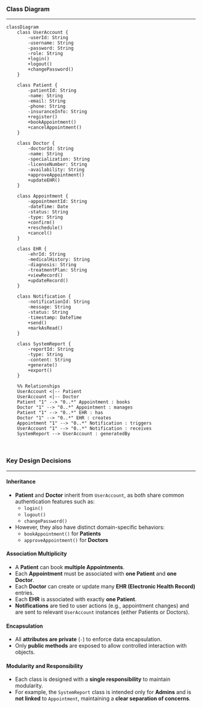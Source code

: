 ### Class Diagram
---

```mermaid
classDiagram
    class UserAccount {
        -userId: String
        -username: String
        -password: String
        -role: String
        +login()
        +logout()
        +changePassword()
    }

    class Patient {
        -patientId: String
        -name: String
        -email: String
        -phone: String
        -insuranceInfo: String
        +register()
        +bookAppointment()
        +cancelAppointment()
    }

    class Doctor {
        -doctorId: String
        -name: String
        -specialization: String
        -licenseNumber: String
        -availability: String
        +approveAppointment()
        +updateEHR()
    }

    class Appointment {
        -appointmentId: String
        -dateTime: Date
        -status: String
        -type: String
        +confirm()
        +reschedule()
        +cancel()
    }

    class EHR {
        -ehrId: String
        -medicalHistory: String
        -diagnosis: String
        -treatmentPlan: String
        +viewRecord()
        +updateRecord()
    }

    class Notification {
        -notificationId: String
        -message: String
        -status: String
        -timestamp: DateTime
        +send()
        +markAsRead()
    }

    class SystemReport {
        -reportId: String
        -type: String
        -content: String
        +generate()
        +export()
    }

    %% Relationships
    UserAccount <|-- Patient
    UserAccount <|-- Doctor
    Patient "1" --> "0..*" Appointment : books
    Doctor "1" --> "0..*" Appointment : manages
    Patient "1" --> "0..*" EHR : has
    Doctor "1" --> "0..*" EHR : creates
    Appointment "1" --> "0..*" Notification : triggers
    UserAccount "1" --> "0..*" Notification : receives
    SystemReport --> UserAccount : generatedBy

```
&nbsp;

### Key Design Decisions
---

#### Inheritance
- **Patient** and **Doctor** inherit from `UserAccount`, as both share common authentication features such as:
  - `login()`
  - `logout()`
  - `changePassword()`
- However, they also have distinct domain-specific behaviors:
  - `bookAppointment()` for **Patients**
  - `approveAppointment()` for **Doctors**

#### Association Multiplicity
- A **Patient** can book **multiple Appointments**.
- Each **Appointment** must be associated with **one Patient** and **one Doctor**.
- Each **Doctor** can create or update many **EHR (Electronic Health Record)** entries.
- Each **EHR** is associated with exactly **one Patient**.
- **Notifications** are tied to user actions (e.g., appointment changes) and are sent to relevant `UserAccount` instances (either Patients or Doctors).

#### Encapsulation
- All **attributes are private** (`-`) to enforce data encapsulation.
- Only **public methods** are exposed to allow controlled interaction with objects.

#### Modularity and Responsibility
- Each class is designed with a **single responsibility** to maintain modularity.
- For example, the `SystemReport` class is intended only for **Admins** and is **not linked** to `Appointment`, maintaining a **clear separation of concerns**.
